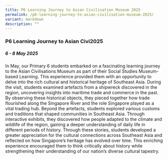```yaml
---
title: P6 Learning Journey to Asian Civilisation Museum 2025
permalink: /p6-learning-journey-to-asian-civilisation-museum-2025/
variant: markdown
description: ""
---
```

### **P6 Learning Journey to Asian Civi2025**

##### 6 - 8 May 2025

In May, our Primary 6 students embarked on a fascinating learning journey to the Asian Civilisations Museum as part of their Social Studies Museum-based Learning. This experience provided them with an opportunity to delve into the rich cultural and historical heritage of Southeast Asia.
During the visit, students examined artefacts from a shipwreck discovered in the region, uncovering insights into maritime trade and commerce in the past. By observing these historical objects, they pieced together how trade flourished along the Singapore River and the role Singapore played as a vital trading hub.
Beyond the artefacts, students explored various customs and traditions that shaped communities in Southeast Asia. Through interactive exhibits, they discovered how people adapted to the climate and wildlife of the region, gaining a deeper understanding of daily life in different periods of history.
Through these stories, students developed a greater appreciation for the cultural connections across Southeast Asia and reflected on how Singapore’s heritage has evolved over time. This enriching experience encouraged them to think critically about history while strengthening their understanding of our nation’s diverse cultural tapestry.